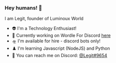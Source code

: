 ### Hey humans! 👋

I am Legit, founder of Luminoux World

- 👽 I'm a Technology Enthusiast!
- 👀 Currently working on Wordle For Discord [here](https://discord.gg/luminoux)
- 🛸 I'm available for hire - discord bots only!
- ♟️ I'm learning Javascript (NodeJS) and Python
- 🍰 You can reach me on Discord: [@Legit#9654](https://discord.gg/luminoux)
